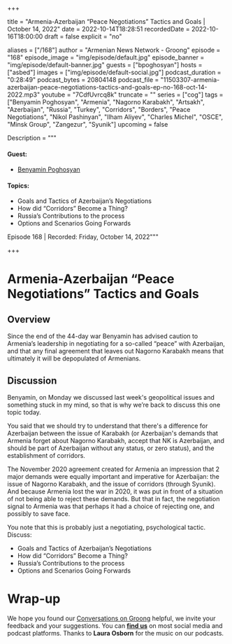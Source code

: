 
+++

title = "Armenia-Azerbaijan “Peace Negotiations” Tactics and Goals | October 14, 2022"
date = 2022-10-14T18:28:51
recordedDate = 2022-10-16T18:00:00
draft = false
explicit = "no"

aliases = ["/168"]
author = "Armenian News Network - Groong"
episode = "168"
episode_image = "img/episode/default.jpg"
episode_banner = "img/episode/default-banner.jpg"
guests = ["bpoghosyan"]
hosts = ["asbed"]
images = ["img/episode/default-social.jpg"]
podcast_duration = "0:28:49"
podcast_bytes = 20804148
podcast_file = "11503307-armenia-azerbaijan-peace-negotiations-tactics-and-goals-ep-no-168-oct-14-2022.mp3"
youtube = "7CdfUvrcq8k"
truncate = ""
series = ["cog"]
tags = ["Benyamin Poghosyan", "Armenia", "Nagorno Karabakh", "Artsakh", "Azerbaijan", "Russia", "Turkey", "Corridors", "Borders", "Peace Negotiations", "Nikol Pashinyan", "Ilham Aliyev", "Charles Michel", "OSCE", "Minsk Group", "Zangezur", "Syunik"]
upcoming = false

Description = """

#### Guest: 
* [Benyamin Poghosyan](/guest/bpoghosyan)

#### Topics:
* Goals and Tactics of Azerbaijan’s Negotiations
* How did “Corridors” Become a Thing?
* Russia’s Contributions to the process
* Options and Scenarios Going Forwards

Episode 168 | Recorded: Friday, October 14, 2022"""

+++

# Armenia-Azerbaijan “Peace Negotiations” Tactics and Goals


## Overview

Since the end of the 44-day war Benyamin has advised caution to Armenia’s leadership in negotiating for a so-called “peace” with Azerbaijan, and that any final agreement that leaves out Nagorno Karabakh means that ultimately it will be depopulated of Armenians.


## Discussion

Benyamin, on Monday we discussed last week's geopolitical issues and something stuck in my mind, so that is why we’re back to discuss this one topic today.

You said that we should try to understand that there's a difference for Azerbaijan between the issue of Karabakh (or Azerbaijan's demands that Armenia forget about Nagorno Karabakh, accept that NK is Azerbaijan, and should be part of Azerbaijan without any status, or zero status), and the establishment of corridors.

The November 2020 agreement created for Armenia an impression that 2 major demands were equally important and imperative for Azerbaijan: the issue of Nagorno Karabakh, and the issue of corridors (through Syunik). And because Armenia lost the war in 2020, it was put in front of a situation of not being able to reject these demands. But that in fact, the negotiation signal to Armenia was that perhaps it had a choice of rejecting one, and possibly to save face.

You note that this is probably just a negotiating, psychological tactic. Discuss:

* Goals and Tactics of Azerbaijan’s Negotiations
* How did “Corridors” Become a Thing?
* Russia’s Contributions to the process
* Options and Scenarios Going Forwards



# Wrap-up

We hope you found our [Conversations on Groong](/series/cog/) helpful, we invite your feedback and your suggestions. You can [**find us**](https://linktr.ee/groong) on most social media and podcast platforms. Thanks to **Laura Osborn** for the music on our podcasts.
